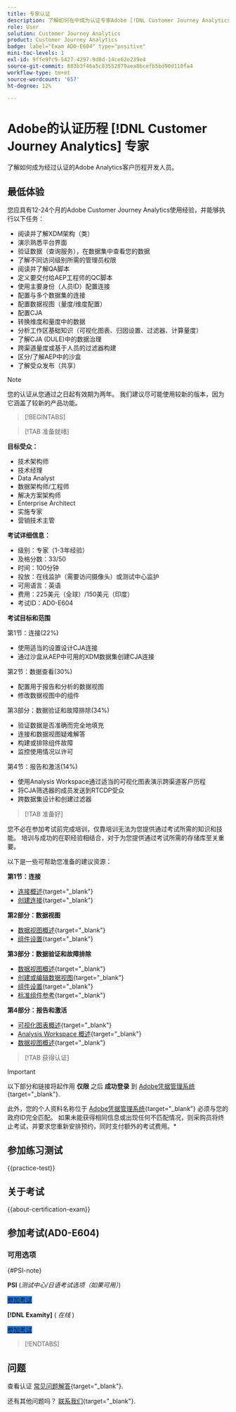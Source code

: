 ```yaml
---
title: 专家认证
description: 了解如何在中成为认证专家Adobe [!DNL Customer Journey Analytics]
role: User
solution: Customer Journey Analytics
product: Customer Journey Analytics
badge: label="Exam AD0-E604" type="positive"
mini-toc-levels: 1
exl-id: 9ffe9fc9-5427-4297-9d8d-14ce62e239e4
source-git-commit: 883b3f46a5c83552879aea8bcefb5bd90d110fa4
workflow-type: tm+mt
source-wordcount: '657'
ht-degree: 12%

---
```


# Adobe的认证历程 [!DNL Customer Journey Analytics] 专家

了解如何成为经过认证的Adobe Analytics客户历程开发人员。

## 最低体验

您应具有12-24个月的Adobe Customer Journey Analytics使用经验，并能够执行以下任务：

* 阅读并了解XDM架构（类）
* 演示熟悉平台界面
* 验证数据（查询服务），在数据集中查看您的数据
* 了解不同访问级别所需的管理员权限
* 阅读并了解QA脚本
* 定义要交付给AEP工程师的QC脚本
* 使用主要身份（人员ID）配置连接
* 配置与多个数据集的连接
* 配置数据视图（量度/维度配置）
* 配置CJA
* 转换维度和量度中的数据
* 分析工作区基础知识（可视化图表、归因设置、过滤器、计算量度）
* 了解CJA (DULE)中的数据治理
* 跨渠道量度或基于人员的过滤器构建
* 区分/了解AEP中的沙盒
* 了解受众发布（共享）

>[!NOTE]
>
>您的认证从您通过之日起有效期为两年。 我们建议尽可能使用较新的版本，因为它涵盖了较新的产品功能。

>[!BEGINTABS]

>[!TAB 准备就绪]

**目标受众：**

* 技术架构师
* 技术经理
* Data Analyst
* 数据架构师/工程师
* 解决方案架构师
* Enterprise Architect
* 实施专家
* 营销技术主管

**考试详细信息：**

* 级别：专家（1-3年经验）
* 及格分数：33/50
* 时间：100分钟
* 投放：在线监护（需要访问摄像头）或测试中心监护
* 可用语言：英语
* 费用：225美元（全球）/150美元（印度）
* 考试ID：AD0-E604

**考试目标和范围**

第1节：连接(22%)

* 使用适当的设置设计CJA连接
* 通过沙盒从AEP中可用的XDM数据集创建CJA连接

第2节：数据查看(30%)

* 配置用于报告和分析的数据视图
* 修改数据视图中的组件

第3部分：数据验证和故障排除(34%)

* 验证数据是否准确而完全地填充
* 连接和数据视图疑难解答
* 构建或排除组件故障
* 监控使用情况以许可

第4节：报告和激活(14%)

* 使用Analysis Workspace通过适当的可视化图表演示跨渠道客户历程
* 将CJA筛选器的成员发送到RTCDP受众
* 跨数据集设计和创建过滤器

>[!TAB 准备好]

您不必在参加考试前完成培训，仅靠培训无法为您提供通过考试所需的知识和技能。 培训与成功的在职经验相结合，对于为您提供通过考试所需的存储库至关重要。

以下是一些可帮助您准备的建议资源：

**第1节：连接**

* [连接概述](https://experienceleague.adobe.com/docs/analytics-platform/using/cja-connections/overview.html?lang=zh-Hans){target="_blank"}
* [创建连接](https://experienceleague.adobe.com/docs/analytics-platform/using/cja-connections/create-connection.html?lang=zh-Hans){target="_blank"}

**第2部分：数据视图**

* [数据视图概述](https://experienceleague.adobe.com/docs/analytics-platform/using/cja-dataviews/data-views.html?lang=zh-Hans){target="_blank"}
* [组件设置](https://experienceleague.adobe.com/docs/analytics-platform/using/cja-dataviews/component-settings/overview.html){target="_blank"}

**第3部分：数据验证和故障排除**

* [数据视图概述](https://experienceleague.adobe.com/docs/analytics-platform/using/cja-dataviews/data-views.html?lang=zh-Hans){target="_blank"}
* [创建或编辑数据视图](https://experienceleague.adobe.com/docs/analytics-platform/using/cja-dataviews/create-dataview.html){target="_blank"}
* [组件设置](https://experienceleague.adobe.com/docs/analytics-platform/using/cja-dataviews/component-settings/overview.html){target="_blank"}
* [标准组件参考](https://experienceleague.adobe.com/docs/analytics-platform/using/cja-dataviews/component-reference.html?lang=zh-Hans){target="_blank"}

**第4部分：报告和激活**

* [可视化图表概述](https://experienceleague.adobe.com/docs/analytics-platform/using/cja-workspace/visualizations/freeform-analysis-visualizations.html){target="_blank"}
* [Analysis Workspace 概述](https://experienceleague.adobe.com/docs/analytics-platform/using/cja-workspace/home.html){target="_blank"}
* [数据视图概述](https://experienceleague.adobe.com/docs/analytics-platform/using/cja-dataviews/data-views.html?lang=zh-Hans){target="_blank"}

>[!TAB 获得认证]

>[!IMPORTANT]
>
>以下部分和链接将起作用 **仅限**  之后 **成功登录** 到 [Adobe凭据管理系统](https://www.certmetrics.com/adobe){target="_blank"}.
>
>此外，您的个人资料名称位于 [Adobe凭据管理系统](https://www.certmetrics.com/adobe){target="_blank"} 必须与您的政府ID完全匹配。 如果未能获得相同信息或出现任何不匹配情况，则采购员将终止考试，并要求您重新安排预约，同时支付额外的考试费用。*

## 参加练习测试

{{practice-test}}

## 关于考试

{{about-certification-exam}}

## 参加考试(AD0-E604)

### 可用选项

{#PSI-note}

**PSI** (*测试中心/日语考试选项（如果可用）*)

<a href="https://www.certmetrics.com/adobe/candidate/psi_sso_adobe.aspx?redir=yes&amp;ec=AD0-E604" target="_blank" class="spectrum-Button spectrum-Button--fill spectrum-Button--accent spectrum-Button--sizeM is-margin-bottom-big-big at-element-click-tracking" style="background-color:#1473E6">

<span class="spectrum-Button-label has-no-wrap">
   参加考试
</span>
</a>

**[!DNL Examity]** ( *在线* )

<a href="https://www.certmetrics.com/adobe/candidate/examity_sso.aspx?eid=AD0-E604" target="_blank" class="spectrum-Button spectrum-Button--fill spectrum-Button--accent spectrum-Button--sizeM is-margin-bottom-big-big at-element-click-tracking" style="background-color:#1473E6">

<span class="spectrum-Button-label has-no-wrap">
   参加考试
</span>
</a>

>[!ENDTABS]

## 问题

查看认证 [常见问题解答](https://experienceleague.adobe.com/docs/certification/certification/faq.html){target="_blank"}.

还有其他问题吗？ [联系我们](mailto:certif@adobe.com){target="_blank"}.
